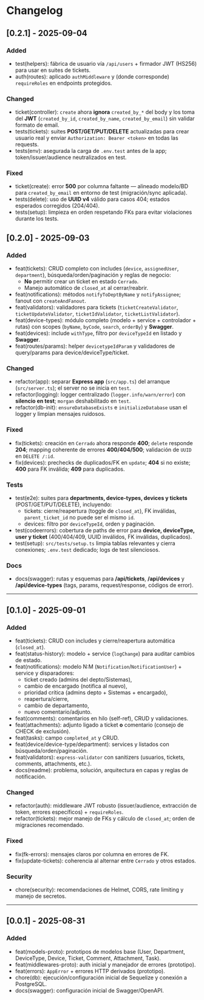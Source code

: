 # Changelog

## [0.2.1] - 2025-09-04
### Added
- test(helpers): fábrica de usuario vía `/api/users` + firmador JWT (HS256) para usar en suites de tickets.
- auth(routes): aplicado `authMiddleware` y (donde corresponde) `requireRoles` en endpoints protegidos.

### Changed
- ticket(controller): `create` ahora **ignora** `created_by_*` del body y los toma del **JWT** (`created_by_id`, `created_by_name`, `created_by_email`) sin validar formato de email.
- tests(tickets): suites **POST/GET/PUT/DELETE** actualizadas para crear usuario real y enviar `Authorization: Bearer <token>` en todas las requests.
- tests(env): asegurada la carga de `.env.test` antes de la app; token/issuer/audience neutralizados en test.

### Fixed
- ticket(create): error **500** por columna faltante — alineado modelo/BD para `created_by_email` en entorno de test (migración/sync aplicada).
- tests(delete): uso de **UUID v4** válido para casos 404; estados esperados corregidos (204/404).
- tests(setup): limpieza en orden respetando FKs para evitar violaciones durante los tests.


## [0.2.0] - 2025-09-03
### Added
- feat(tickets): CRUD completo con includes (`device`, `assignedUser`, `department`), búsqueda/orden/paginación y reglas de negocio:
  - **No** permitir crear un ticket en estado `Cerrado`.
  - Manejo automático de `closed_at` al cerrar/reabrir.
- feat(notifications): métodos `notifyToDeptByName` y `notifyAssignee`; fanout con `createAndFanout`.
- feat(validators): validadores para tickets (`ticketCreateValidator`, `ticketUpdateValidator`, `ticketIdValidator`, `ticketListValidator`).
- feat(device-types): módulo completo (modelo + service + controlador + rutas) con scopes (`byName`, `byCode`, `search`, `orderBy`) y **Swagger**.
- feat(devices): include `withType`, filtro por `deviceTypeId` en listado y **Swagger**.
- feat(routes/params): helper `devicetypeIdParam` y validadores de query/params para device/deviceType/ticket.

### Changed
- refactor(app): separar **Express app** (`src/app.ts`) del arranque (`src/server.ts`); el server no se inicia en `test`.
- refactor(logging): logger centralizado (`logger.info/warn/error`) con **silencio en test**; `morgan` deshabilitado en `test`.
- refactor(db-init): `ensureDatabaseExists` e `initializeDatabase` usan el logger y limpian mensajes ruidosos.

### Fixed
- fix(tickets): creación en `Cerrado` ahora responde **400**; `delete` responde **204**; mapping coherente de errores **400/404/500**; validación de `UUID` en `DELETE /:id`.
- fix(devices): prechecks de duplicados/FK en `update`; **404** si no existe; **400** para FK inválida; **409** para duplicados.

### Tests
- test(e2e): suites para **departments, device-types, devices y tickets** (POST/GET/PUT/DELETE), incluyendo:
  - tickets: cierre/reapertura (toggle de `closed_at`), FK inválidas, `parent_ticket_id` no puede ser el mismo `id`.
  - devices: filtro por `deviceTypeId`, orden y paginación.
- test(codeerrors): cobertura de paths de error para **device, deviceType, user y ticket** (400/404/409, UUID inválidos, FK inválidas, duplicados).
- test(setup): `src/tests/setup.ts` limpia tablas relevantes y cierra conexiones; `.env.test` dedicado; logs de test silenciosos.

### Docs
- docs(swagger): rutas y esquemas para **/api/tickets**, **/api/devices** y **/api/device-types** (tags, params, request/response, códigos de error).

---

## [0.1.0] - 2025-09-01
### Added
- feat(tickets): CRUD con includes y cierre/reapertura automática (`closed_at`).
- feat(status-history): modelo + service (`logChange`) para auditar cambios de estado.
- feat(notifications): modelo N:M (`Notification`/`NotificationUser`) + service y disparadores:
  - ticket creado (admins del depto/Sistemas),
  - cambio de encargado (notifica al nuevo),
  - prioridad crítica (admins depto + Sistemas + encargado),
  - reapertura/cierre,
  - cambio de departamento,
  - nuevo comentario/adjunto.
- feat(comments): comentarios en hilo (self-ref), CRUD y validaciones.
- feat(attachments): adjunto ligado a ticket **o** comentario (consejo de CHECK de exclusión).
- feat(tasks): campo `completed_at` y CRUD.
- feat(device/device-type/department): services y listados con búsqueda/orden/paginación.
- feat(validators): `express-validator` con sanitizers (usuarios, tickets, comments, attachments, etc.).
- docs(readme): problema, solución, arquitectura en capas y reglas de notificación.

### Changed
- refactor(auth): middleware JWT robusto (issuer/audience, extracción de token, errores específicos) + `requireRoles`.
- refactor(tickets): mejor manejo de FKs y cálculo de `closed_at`; orden de migraciones recomendado.

### Fixed
- fix(fk-errors): mensajes claros por columna en errores de FK.
- fix(update-tickets): coherencia al alternar entre `Cerrado` y otros estados.

### Security
- chore(security): recomendaciones de Helmet, CORS, rate limiting y manejo de secretos.

---

## [0.0.1] - 2025-08-31
### Added
- feat(models-proto): prototipos de modelos base (User, Department, DeviceType, Device, Ticket, Comment, Attachment, Task).
- feat(middlewares-proto): auth inicial y manejador de errores (prototipo).
- feat(errors): `AppError` + errores HTTP derivados (prototipo).
- chore(db): ejecución/configuración inicial de Sequelize y conexión a PostgreSQL.
- docs(swagger): configuración inicial de Swagger/OpenAPI.
